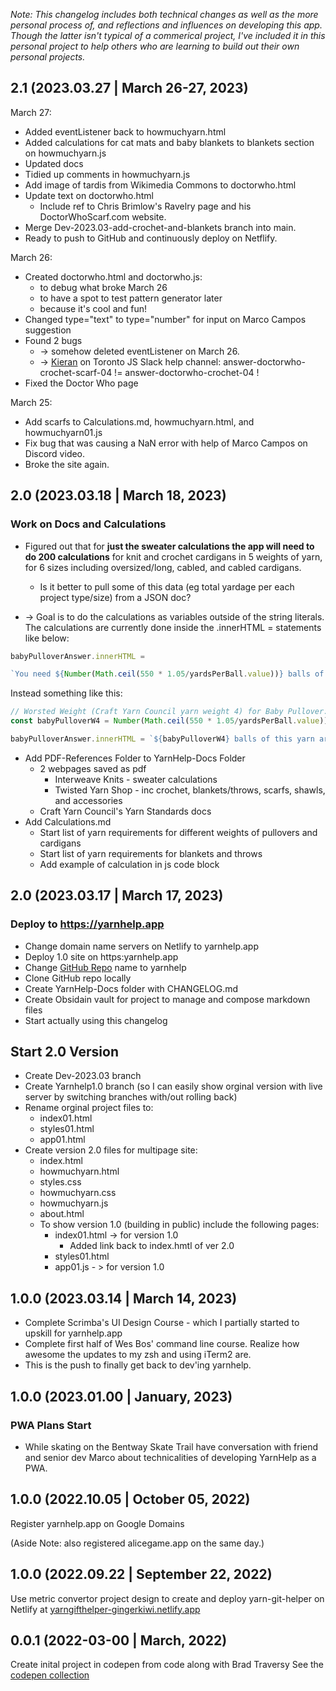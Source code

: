 *Note: This changelog includes both technical changes as well as the more personal process of, and reflections and influences on developing this app. Though the latter isn't typical of a commerical project, I've included it in this personal project to help others who are learning to build out their own personal projects.*

## 2.1 (2023.03.27 | March 26-27, 2023)

March 27:
- Added eventListener back to howmuchyarn.html
- Added calculations for cat mats and baby blankets to blankets section on howmuchyarn.js
- Updated docs
- Tidied up comments in howmuchyarn.js
- Add image of tardis from Wikimedia Commons to doctorwho.html
- Update text on doctorwho.html 
	- Include ref to Chris Brimlow's Ravelry page and his DoctorWhoScarf.com website.
- Merge Dev-2023.03-add-crochet-and-blankets branch into main.
- Ready to push to GitHub and continuously deploy on Netflify.

March 26:
- Created doctorwho.html and doctorwho.js:
	- to debug what broke March 26
	- to have a spot to test pattern generator later
	- because it's cool and fun!
- Changed type="text" to type="number" for input on Marco Campos suggestion
- Found 2 bugs 
	- -> somehow deleted eventListener on March 26.
	- -> [Kieran](kieran.ca) on Toronto JS Slack help channel: answer-doctorwho-crochet-scarf-04 != answer-doctorwho-crochet-04 !
- Fixed the Doctor Who page

March 25: 
- Add scarfs to Calculations.md,  howmuchyarn.html,  and howmuchyarn01.js
- Fix bug that was causing a NaN error with help of Marco Campos on Discord video.
- Broke the site again.

## 2.0 (2023.03.18 | March 18, 2023)

### Work on Docs and Calculations
- Figured out that for **just the sweater calculations the app will need to do 200 calculations** for knit and crochet cardigans in 5 weights of yarn, for 6 sizes including oversized/long, cabled, and cabled cardigans.
	- Is it better to pull some of this data (eg total yardage per each project type/size) from a JSON doc?

- -> Goal is to do the calculations as variables outside of the string literals. The calculations are currently done inside the .innerHTML = statements like below:

```js
babyPulloverAnswer.innerHTML =

`You need ${Number(Math.ceil(550 * 1.05/yardsPerBall.value))} balls of this yarn for a baby pullover`
```

Instead something like this:
```js
// Worsted Weight (Craft Yarn Council yarn weight 4) for Baby Pullover:
const babyPulloverW4 = Number(Math.ceil(550 * 1.05/yardsPerBall.value))

babyPulloverAnswer.innerHTML = `${babyPulloverW4} balls of this yarn are needed for a baby pullover`
```

- Add PDF-References Folder to YarnHelp-Docs Folder
	- 2 webpages saved as pdf
		- Interweave Knits - sweater calculations
		- Twisted Yarn Shop - inc crochet, blankets/throws, scarfs, shawls, and accessories
	- Craft Yarn Council's Yarn Standards docs
- Add Calculations.md
	- Start list of yarn requirements for different weights of pullovers and cardigans
	- Start list of yarn requirements for blankets and throws
	- Add example of calculation in js code block

## 2.0 (2023.03.17 | March 17, 2023)

### Deploy to https://yarnhelp.app 

- Change domain name servers on Netlify to yarnhelp.app
- Deploy 1.0 site on https:yarnhelp.app
- Change [GitHub Repo](https://github.com/GingerKiwi/yarnhelp) name to yarnhelp
- Clone GitHub repo locally
- Create YarnHelp-Docs folder with CHANGELOG.md
- Create Obsidain vault for project to manage and compose markdown files
- Start actually using this changelog

## Start 2.0 Version

- Create Dev-2023.03 branch
- Create Yarnhelp1.0 branch (so I can easily show orginal version with live server by switching branches with/out rolling back)
- Rename orginal project files to:
	- index01.html
	- styles01.html
	- app01.html
- Create version 2.0 files for multipage site:
	- index.html
	- howmuchyarn.html
	- styles.css
	- howmuchyarn.css
	- howmuchyarn.js 
	- about.html
	- To show version 1.0 (building in public) include the following pages:
		- index01.html -> for version 1.0
			- Added link back to index.hmtl of ver 2.0
		- styles01.html
		- app01.js - > for version 1.0 

## 1.0.0 (2023.03.14 | March 14, 2023)

- Complete Scrimba's UI Design Course - which I partially started to upskill for yarnhelp.app
- Complete first half of Wes Bos' command line course. Realize how awesome the updates to my zsh and using iTerm2 are. 
- This is the push to finally get back to dev'ing yarnhelp.


## 1.0.0 (2023.01.00 | January, 2023)

### PWA Plans Start

- While skating on the Bentway Skate Trail have conversation with friend and senior dev Marco about technicalities of developing YarnHelp as a PWA.


## 1.0.0 (2022.10.05 | October 05, 2022)
Register yarnhelp.app on Google Domains

(Aside Note: also registered alicegame.app on the same day.)

## 1.0.0 (2022.09.22 | September 22, 2022)

Use metric convertor project design to create and deploy yarn-git-helper on Netlify at [yarngifthelper-gingerkiwi.netlify.app](https://yarngifthelper-gingerkiwi.netlify.app)

## 0.0.1 (2022-03-00 | March, 2022)

Create inital project in codepen from code along with Brad Traversy
See the [codepen collection](https://codepen.io/collection/WvMqQp)